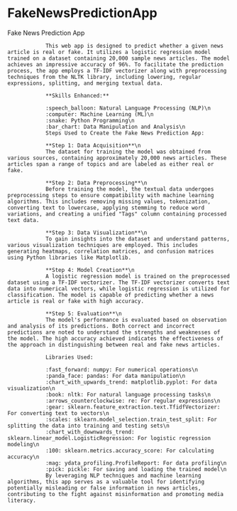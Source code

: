 # FakeNewsPredictionApp
Fake News Prediction App

                This web app is designed to predict whether a given news article is real or fake. It utilizes a logistic regression model trained on a dataset containing 20,000 sample news articles. The model achieves an impressive accuracy of 96%. To facilitate the prediction process, the app employs a TF-IDF vectorizer along with preprocessing techniques from the NLTK library, including lowering, regular expressions, splitting, and merging textual data.

                **Skills Enhanced:**

                :speech_balloon: Natural Language Processing (NLP)\n
                :computer: Machine Learning (ML)\n
                :snake: Python Programming\n
                :bar_chart: Data Manipulation and Analysis\n
                Steps Used to Create the Fake News Prediction App:

                **Step 1: Data Acquisition**\n
                The dataset for training the model was obtained from various sources, containing approximately 20,000 news articles. These articles span a range of topics and are labeled as either real or fake.

                **Step 2: Data Preprocessing**\n
                Before training the model, the textual data undergoes preprocessing steps to ensure compatibility with machine learning algorithms. This includes removing missing values, tokenization, converting text to lowercase, applying stemming to reduce word variations, and creating a unified "Tags" column containing processed text data.

                **Step 3: Data Visualization**\n
                To gain insights into the dataset and understand patterns, various visualization techniques are employed. This includes generating heatmaps, correlation matrices, and confusion matrices using Python libraries like Matplotlib.

                **Step 4: Model Creation**\n
                A logistic regression model is trained on the preprocessed dataset using a TF-IDF vectorizer. The TF-IDF vectorizer converts text data into numerical vectors, while logistic regression is utilized for classification. The model is capable of predicting whether a news article is real or fake with high accuracy.

                **Step 5: Evaluation**\n
                The model's performance is evaluated based on observation and analysis of its predictions. Both correct and incorrect predictions are noted to understand the strengths and weaknesses of the model. The high accuracy achieved indicates the effectiveness of the approach in distinguishing between real and fake news articles.

                Libraries Used:
    
                :fast_forward: numpy: For numerical operations\n
                :panda_face: pandas: For data manipulation\n
                :chart_with_upwards_trend: matplotlib.pyplot: For data visualization\n
                :book: nltk: For natural language processing tasks\n
                :arrows_counterclockwise: re: For regular expressions\n
                :gear: sklearn.feature_extraction.text.TfidfVectorizer: For converting text to vectors\n
                :scales: sklearn.model_selection.train_test_split: For splitting the data into training and testing sets\n
                :chart_with_downwards_trend: sklearn.linear_model.LogisticRegression: For logistic regression modeling\n
                :100: sklearn.metrics.accuracy_score: For calculating accuracy\n
                :mag: ydata_profiling.ProfileReport: For data profiling\n
                :pick: pickle: For saving and loading the trained model\n
                By leveraging NLP techniques and machine learning algorithms, this app serves as a valuable tool for identifying potentially misleading or false information in news articles, contributing to the fight against misinformation and promoting media literacy.

